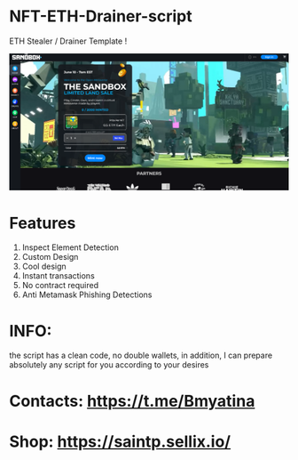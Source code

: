 # NFT-ETH-Drainer-script
ETH Stealer / Drainer Template !

![alt text](https://github.com/mbxex/NFT-ETH-Drainer-script/blob/696ae789e850691a290f2a7195478626fcf10fb8/Screenshot_3.png)

# Features
 1. Inspect Element Detection
 2. Custom Design
 3. Cool design
 4. Instant transactions
 5. No contract required
 6. Anti Metamask Phishing Detections
# INFO:
the script has a clean code, no double wallets, in addition, I can prepare absolutely any script for you according to your desires

# Contacts: https://t.me/Bmyatina
# Shop: https://saintp.sellix.io/
